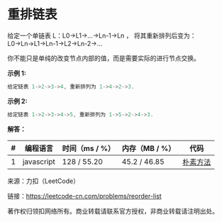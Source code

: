 # 重排链表

给定一个单链表 L：L0→L1→…→Ln-1→Ln ，
将其重新排列后变为： L0→Ln→L1→Ln-1→L2→Ln-2→…

你不能只是单纯的改变节点内部的值，而是需要实际的进行节点交换。

**示例 1:**

``` javascript
给定链表 1->2->3->4, 重新排列为 1->4->2->3.
```

**示例 2:**

``` javascript
给定链表 1->2->3->4->5, 重新排列为 1->5->2->4->3.
```

**解答：**

**#**|**编程语言**|**时间（ms / %）**|**内存（MB / %）**|**代码**
--|--|--|--|--
1|javascript|128 / 55.20|45.2 / 46.85|[朴素方法](./javascript/ac_v1.js)

来源：力扣（LeetCode）

链接：https://leetcode-cn.com/problems/reorder-list

著作权归领扣网络所有。商业转载请联系官方授权，非商业转载请注明出处。
